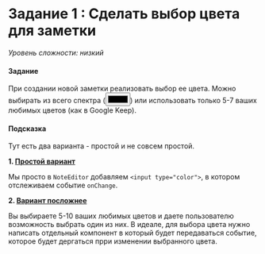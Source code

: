 # Задание 1 : Сделать выбор цвета для заметки

_Уровень сложности: низкий_

#### Задание

При создании новой заметки реализовать выбор ее цвета. Можно выбирать из всего спектра (<input type="color" />) или использовать только 5-7 ваших любимых цветов (как в Google Keep).

#### Подсказка

Тут есть два варианта - простой и не совсем простой.

**1. [Простой вариант](1/)**

Мы просто в ```NoteEditor``` добавляем ```<input type="color">```, в котором отслеживаем событие ```onChange```.

**2. [Вариант посложнее](2/)**

Вы выбираете 5-10 ваших любимых цветов и даете пользователю возможность выбрать один из них. В идеале, для выбора цвета нужно написать отдельный компонент в который будет передаваться событие, которое будет дергаться прри изменении выбранного цвета.
